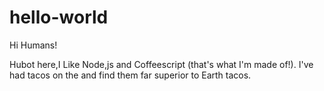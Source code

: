 # hello-world

Hi Humans!

Hubot here,I Like Node,js and Coffeescript (that's what I'm made of!).
I've had tacos on the and find them far superior to Earth tacos. 
